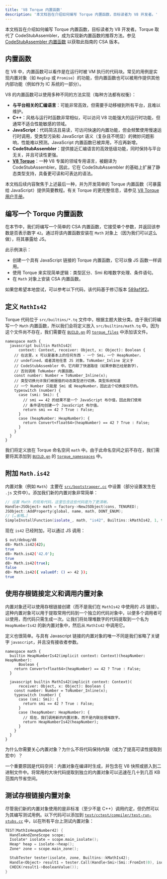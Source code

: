 ```yaml
---
title: 'V8 Torque 内置函数'
description: '本文档旨在介绍如何编写 Torque 内置函数，目标读者为 V8 开发者。'
---
```

本文档旨在介绍如何编写 Torque 内置函数，目标读者为 V8 开发者。Torque 取代了 CodeStubAssembler，成为实现新内置函数的推荐方法。参见 [CodeStubAssembler 内置函数](/docs/csa-builtins) 以获取此指南的 CSA 版本。

## 内置函数

在 V8 中，内置函数可以看作是在运行时被 VM 执行的代码块。常见的用例是实现内置对象（如 `RegExp` 或 `Promise`）的功能，但内置函数也可以被用作提供其他内部功能（例如作为 IC 系统的一部分）。

V8 的内置函数可以使用多种不同的方法实现（每种方法都有权衡）：

- **与平台相关的汇编语言**：可能非常高效，但需要手动移植到所有平台，且难以维护。
- **C++**：风格与运行时函数非常相似，可以访问 V8 功能强大的运行时功能，但通常不适合性能敏感的领域。
- **JavaScript**：代码简洁且易读，可访问快速的内置功能，但会频繁使用慢速运行时调用，受类型污染和 JavaScript 语义（复杂且不明显）的微妙问题影响，性能难以预测。JavaScript 内置函数已被弃用，不应再新增。
- **CodeStubAssembler**：提供接近汇编语言的高效低级功能，同时保持与平台无关，并且可读性更强。
- **[V8 Torque](/docs/torque)**：一种 V8 专属的领域专用语言，被翻译为 CodeStubAssembler。因此，它在 CodeStubAssembler 的基础上扩展了静态类型支持，具备更可读和可表达的语法。

本文档后续内容聚焦于上述最后一种，并为开发简单的 Torque 内置函数（可暴露给 JavaScript）提供简要教程。有关 Torque 的更完整信息，请参见 [V8 Torque 用户手册](/docs/torque)。

## 编写一个 Torque 内置函数

在本节中，我们将编写一个简单的 CSA 内置函数，它接受单个参数，并返回该参数是否表示数字 `42`。通过将该内置函数安装在 `Math` 对象上（因为我们可以这么做），将其暴露给 JS。

此示例演示：

- 创建一个具有 JavaScript 链接的 Torque 内置函数，它可以像 JS 函数一样调用。
- 使用 Torque 来实现简单逻辑：类型区分、Smi 和堆数字处理、条件语句。
- 在 `Math` 对象上安装 CSA 内置函数。

如果您希望本地尝试，可以参考以下代码，该代码基于修订版本 [589af9f2](https://chromium.googlesource.com/v8/v8/+/589af9f257166f66774b4fb3008cd09f192c2614)。

## 定义 `MathIs42`

Torque 代码位于 `src/builtins/*.tq` 文件中，根据主题大致分类。由于我们将编写一个 `Math` 内置函数，所以我们会将定义放入 `src/builtins/math.tq` 中。因为这个文件尚不存在，我们需要在 [`BUILD.gn`](https://cs.chromium.org/chromium/src/v8/BUILD.gn) 的 [`torque_files`](https://cs.chromium.org/chromium/src/v8/BUILD.gn?l=914&rcl=589af9f257166f66774b4fb3008cd09f192c2614) 中添加该文件。

```torque
namespace math {
  javascript builtin MathIs42(
      context: Context, receiver: Object, x: Object): Boolean {
    // 在这里，x 可以是基本上的任何东西 - 一个 Smi，一个 HeapNumber，
    // undefined，或者其他任意 JS 对象。ToNumber_Inline 定义于
    // CodeStubAssembler 中。它内联了快速路径（如果参数已经是数字），
    // 否则调用 ToNumber 内置函数。
    const number: Number = ToNumber_Inline(x);
    // 类型切换允许我们根据值的动态类型进行切换。类型系统知道
    // 一个 Number 只能是 Smi 或 HeapNumber，因此这个切换是穷尽的。
    typeswitch (number) {
      case (smi: Smi): {
        // smi == 42 的结果不是一个 JavaScript 布尔值，因此我们使用
        // 条件语句创建一个 JavaScript 布尔值。
        return smi == 42 ? True : False;
      }
      case (heapNumber: HeapNumber): {
        return Convert<float64>(heapNumber) == 42 ? True : False;
      }
    }
  }
}
```

我们将定义放在 Torque 命名空间 `math` 中。由于此命名空间之前不存在，我们需要将其添加到 [`BUILD.gn`](https://cs.chromium.org/chromium/src/v8/BUILD.gn) 的 [`torque_namespaces`](https://cs.chromium.org/chromium/src/v8/BUILD.gn?l=933&rcl=589af9f257166f66774b4fb3008cd09f192c2614) 中。

## 附加 `Math.is42`

内置对象（例如 `Math`）主要在 [`src/bootstrapper.cc`](https://cs.chromium.org/chromium/src/v8/src/bootstrapper.cc?q=src/bootstrapper.cc+package:%5Echromium$&l=1) 中设置（部分设置发生在 `.js` 文件中）。添加我们新的内置对象非常简单：

```cpp
// 设置 Math 的现有代码，这里包含这些代码是为了更清晰。
Handle<JSObject> math = factory->NewJSObject(cons, TENURED);
JSObject::AddProperty(global, name, math, DONT_ENUM);
// […省略…]
SimpleInstallFunction(isolate_, math, "is42", Builtins::kMathIs42, 1, true);
```

现在 `is42` 已经附加，可以通过 JS 调用：

```bash
$ out/debug/d8
d8> Math.is42(42);
true
d8> Math.is42('42.0');
true
d8> Math.is42(true);
false
d8> Math.is42({ valueOf: () => 42 });
true
```

## 使用存根链接定义和调用内置对象

内置对象还可以使用存根链接创建（而不是我们在 `MathIs42` 中使用的 JS 链接）。这种内置对象可以用于提取常用代码到一个独立的代码对象中，以便多个调用者可以使用，而代码只需生成一次。让我们将处理堆数字的代码提取到一个名为 `HeapNumberIs42` 的新内置对象中，然后从 `MathIs42` 中调用它。

定义也很简单。与具有 Javascript 链接的内置对象的唯一不同是我们省略了关键字 `javascript`，并且没有接收者参数。

```torque
namespace math {
  builtin HeapNumberIs42(implicit context: Context)(heapNumber: HeapNumber):
      Boolean {
    return Convert<float64>(heapNumber) == 42 ? True : False;
  }

  javascript builtin MathIs42(implicit context: Context)(
      receiver: Object, x: Object): Boolean {
    const number: Number = ToNumber_Inline(x);
    typeswitch (number) {
      case (smi: Smi): {
        return smi == 42 ? True : False;
      }
      case (heapNumber: HeapNumber): {
        // 现在，我们调用新的内置对象，而不是内联处理堆数字。
        return HeapNumberIs42(heapNumber);
      }
    }
  }
}
````

为什么你需要关心内置对象？为什么不将代码保持内联（或为了提高可读性提取到宏中）？

一个重要原因是代码空间：内置对象在编译时生成，并包含在 V8 快照或嵌入到二进制文件中。将常用的大块代码提取到独立的内置对象可以迅速在几十到几百 KB 范围内节省空间。

## 测试存根链接内置对象

尽管我们新的内置对象使用的是非标准（至少不是 C++）调用约定，但仍然可以为其编写测试用例。以下代码可以添加到 [`test/cctest/compiler/test-run-stubs.cc`](https://cs.chromium.org/chromium/src/v8/test/cctest/compiler/test-run-stubs.cc) 中，以在所有平台上测试内置对象：

```cpp
TEST(MathIsHeapNumber42) {
  HandleAndZoneScope scope;
  Isolate* isolate = scope.main_isolate();
  Heap* heap = isolate->heap();
  Zone* zone = scope.main_zone();

  StubTester tester(isolate, zone, Builtins::kMathIs42);
  Handle<Object> result1 = tester.Call(Handle<Smi>(Smi::FromInt(0), isolate));
  CHECK(result1->BooleanValue());
}
```
